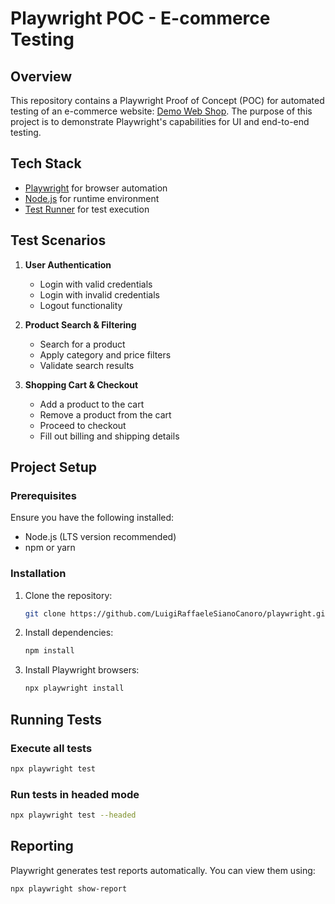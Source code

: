 # Playwright POC - E-commerce Testing

## Overview
This repository contains a Playwright Proof of Concept (POC) for automated testing of an e-commerce website: [Demo Web Shop](https://demowebshop.tricentis.com/). The purpose of this project is to demonstrate Playwright's capabilities for UI and end-to-end testing.

## Tech Stack
- [Playwright](https://playwright.dev/) for browser automation
- [Node.js](https://nodejs.org/) for runtime environment
- [Test Runner](https://playwright.dev/docs/test-runner) for test execution

## Test Scenarios
1. **User Authentication**
   - Login with valid credentials
   - Login with invalid credentials
   - Logout functionality

2. **Product Search & Filtering**
   - Search for a product
   - Apply category and price filters
   - Validate search results

3. **Shopping Cart & Checkout**
   - Add a product to the cart
   - Remove a product from the cart
   - Proceed to checkout
   - Fill out billing and shipping details

## Project Setup

### Prerequisites
Ensure you have the following installed:
- Node.js (LTS version recommended)
- npm or yarn

### Installation
1. Clone the repository:
   ```bash
   git clone https://github.com/LuigiRaffaeleSianoCanoro/playwright.git
   ```
2. Install dependencies:
   ```bash
   npm install
   ```
3. Install Playwright browsers:
   ```bash
   npx playwright install
   ```

## Running Tests

### Execute all tests
```bash
npx playwright test
```

### Run tests in headed mode
```bash
npx playwright test --headed
```

## Reporting
Playwright generates test reports automatically. You can view them using:
```bash
npx playwright show-report
```
